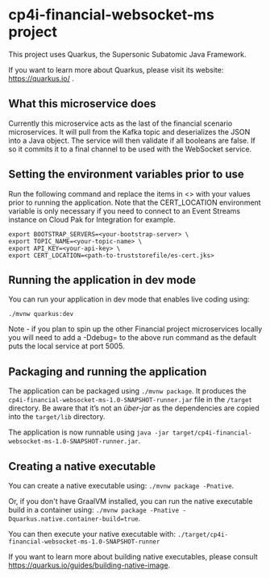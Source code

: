 # cp4i-financial-websocket-ms project

This project uses Quarkus, the Supersonic Subatomic Java Framework.

If you want to learn more about Quarkus, please visit its website: https://quarkus.io/ .

## What this microservice does
Currently this microservice acts as the last of the financial scenario microservices. It will pull from the Kafka topic and deserializes the JSON into a Java object. The service will then validate if all booleans are false. If so it commits it to a final channel to be used with the WebSocket service.


## Setting the environment variables prior to use

Run the following command and replace the items in <> with your values prior to running the application. Note that the CERT_LOCATION environment variable is only necessary if you need to connect to an Event Streams instance on Cloud Pak for Integration for example.

```shell
export BOOTSTRAP_SERVERS=<your-bootstrap-server> \ 
export TOPIC_NAME=<your-topic-name> \
export API_KEY=<your-api-key> \
export CERT_LOCATION=<path-to-truststorefile/es-cert.jks>
```


## Running the application in dev mode

You can run your application in dev mode that enables live coding using:
```
./mvnw quarkus:dev
```

Note - if you plan to spin up the other Financial project microservices locally you will need to add a -Ddebug=<port> to the above run command as the default puts the local service at port 5005.

## Packaging and running the application

The application can be packaged using `./mvnw package`.
It produces the `cp4i-financial-websocket-ms-1.0-SNAPSHOT-runner.jar` file in the `/target` directory.
Be aware that it’s not an _über-jar_ as the dependencies are copied into the `target/lib` directory.

The application is now runnable using `java -jar target/cp4i-financial-websocket-ms-1.0-SNAPSHOT-runner.jar`.

## Creating a native executable

You can create a native executable using: `./mvnw package -Pnative`.

Or, if you don't have GraalVM installed, you can run the native executable build in a container using: `./mvnw package -Pnative -Dquarkus.native.container-build=true`.

You can then execute your native executable with: `./target/cp4i-financial-websocket-ms-1.0-SNAPSHOT-runner`

If you want to learn more about building native executables, please consult https://quarkus.io/guides/building-native-image.
